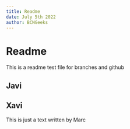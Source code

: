 ```yaml
---
title: Readme
date: July 5th 2022
author: BCNGeeks
---
```


# Readme

This is a readme test file for branches and github

## Javi

## Xavi

This is just a text written by Marc

